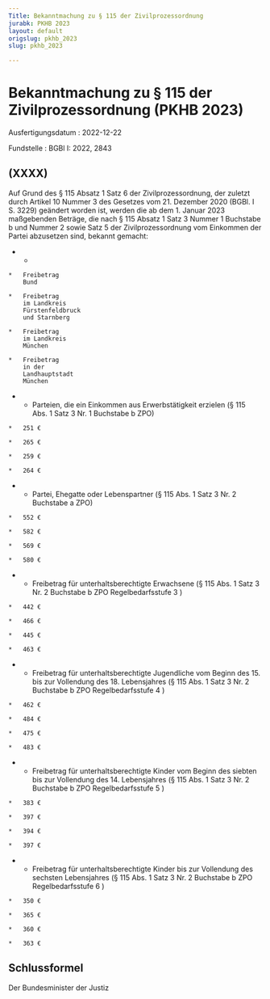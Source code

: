 ```yaml
---
Title: Bekanntmachung zu § 115 der Zivilprozessordnung
jurabk: PKHB 2023
layout: default
origslug: pkhb_2023
slug: pkhb_2023

---
```


# Bekanntmachung zu § 115 der Zivilprozessordnung (PKHB 2023)

Ausfertigungsdatum
:   2022-12-22

Fundstelle
:   BGBl I: 2022, 2843


## (XXXX)

Auf Grund des § 115 Absatz 1 Satz 6 der Zivilprozessordnung, der zuletzt durch Artikel 10 Nummer 3 des Gesetzes vom 21. Dezember 2020 (BGBl. I S. 3229) geändert worden ist, werden die ab dem 1. Januar 2023 maßgebenden Beträge, die nach § 115 Absatz 1 Satz 3 Nummer 1 Buchstabe b und Nummer 2 sowie Satz 5 der Zivilprozessordnung vom Einkommen der Partei abzusetzen sind, bekannt gemacht:



*    *
    *   Freibetrag
        Bund

    *   Freibetrag
        im Landkreis
        Fürstenfeldbruck
        und Starnberg

    *   Freibetrag
        im Landkreis
        München

    *   Freibetrag
        in der
        Landhauptstadt
        München


*    *   Parteien, die ein Einkommen aus
        Erwerbstätigkeit erzielen
        (§ 115 Abs. 1 Satz 3 Nr. 1
        Buchstabe b ZPO)

    *   251 €

    *   265 €

    *   259 €

    *   264 €


*    *   Partei, Ehegatte oder Lebenspartner
        (§ 115 Abs. 1 Satz 3 Nr. 2
        Buchstabe a ZPO)

    *   552 €

    *   582 €

    *   569 €

    *   580 €


*    *   Freibetrag für unterhaltsberechtigte
        Erwachsene
        (§ 115 Abs. 1 Satz 3 Nr. 2
        Buchstabe b ZPO
        Regelbedarfsstufe 3                     )

    *   442 €

    *   466 €

    *   445 €

    *   463 €


*    *   Freibetrag für unterhaltsberechtigte
        Jugendliche vom Beginn des 15. bis
        zur Vollendung des 18. Lebensjahres
        (§ 115 Abs. 1 Satz 3 Nr. 2
        Buchstabe b ZPO
        Regelbedarfsstufe 4                     )

    *   462 €

    *   484 €

    *   475 €

    *   483 €


*    *   Freibetrag für unterhaltsberechtigte
        Kinder vom Beginn des siebten bis
        zur Vollendung des 14. Lebensjahres
        (§ 115 Abs. 1 Satz 3 Nr. 2
        Buchstabe b ZPO
        Regelbedarfsstufe 5                     )

    *   383 €

    *   397 €

    *   394 €

    *   397 €


*    *   Freibetrag für unterhaltsberechtigte
        Kinder bis zur Vollendung des
        sechsten Lebensjahres
        (§ 115 Abs. 1 Satz 3 Nr. 2
        Buchstabe b ZPO
        Regelbedarfsstufe 6                     )

    *   350 €

    *   365 €

    *   360 €

    *   363 €




## Schlussformel

Der Bundesminister der Justiz

